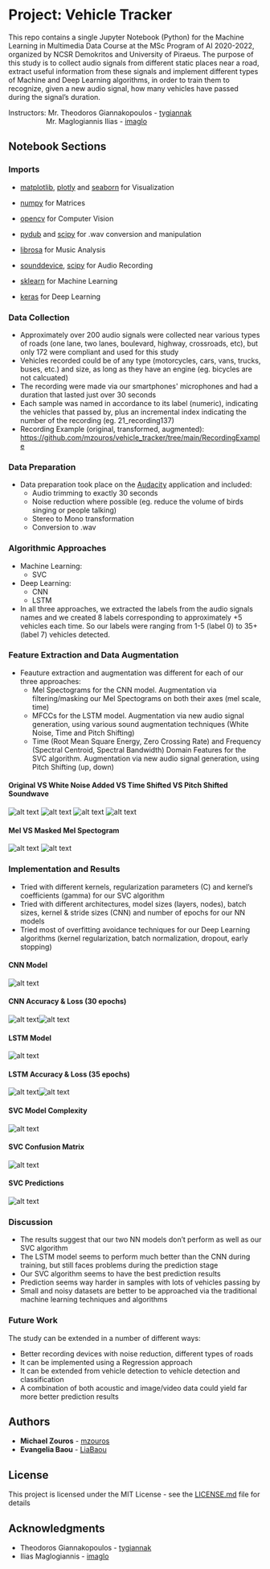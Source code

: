# Project: Vehicle Tracker

This repo contains a single Jupyter Notebook (Python) for the Machine Learning in Multimedia Data Course at the MSc Program of AI 2020-2022, organized by NCSR Demokritos and University of Piraeus.
The purpose of this study is to collect audio signals from different static places near a road, extract useful information from these signals and implement different types of Machine and Deep Learning algorithms, in order to train them to recognize, given a new audio signal, how many vehicles have passed during the signal’s duration.

Instructors: Mr. Theodoros Giannakopoulos - [tygiannak](https://github.com/tyiannak)  
&nbsp;&nbsp;&nbsp;&nbsp;&nbsp;&nbsp;&nbsp;&nbsp;&nbsp;&nbsp;&nbsp;&nbsp;&nbsp;&nbsp;&nbsp;&nbsp;&nbsp;&nbsp; Mr. Maglogiannis Ilias - [imaglo](https://github.com/imaglo)

## Notebook Sections

### Imports

* [matplotlib](https://github.com/matplotlib/matplotlib), [plotly](https://github.com/plotly) and [seaborn](https://github.com/mwaskom/seaborn) for Visualization

* [numpy](https://github.com/numpy/numpy) for Matrices

* [opencv](https://github.com/opencv/opencv) for Computer Vision

* [pydub](https://github.com/jiaaro/pydub) and [scipy](https://github.com/scipy/scipy) for .wav conversion and manipulation

* [librosa](https://github.com/librosa/librosa) for Music Analysis

* [sounddevice](https://github.com/spatialaudio/python-sounddevice), [scipy](https://github.com/scipy/scipy) for Audio Recording

* [sklearn](https://github.com/scikit-learn/scikit-learn) for Machine Learning

* [keras](https://github.com/keras-team/keras) for Deep Learning

### Data Collection

* Approximately over 200 audio signals were collected near various types of roads (one lane, two lanes, boulevard, highway, crossroads, etc), but only 172 were compliant and used for this study
* Vehicles recorded could be of any type (motorcycles, cars, vans, trucks, buses, etc.) and size, as long as they have an engine (eg. bicycles are not calcuated)
* The recording were made via our smartphones' microphones and had a duration that lasted just over 30 seconds
* Each sample was named in accordance to its label (numeric), indicating the vehicles that passed by, plus an incremental index indicating the number of the recording (eg. 21_recording137)
* Recording Example (original, transformed, augmented): https://github.com/mzouros/vehicle_tracker/tree/main/RecordingExample

### Data Preparation

* Data preparation took place on the [Audacity](https://www.audacityteam.org/) application and included:
  * Audio trimming to exactly 30 seconds
  * Noise reduction where possible (eg. reduce the volume of birds singing or people talking)
  * Stereo to Mono transformation 
  * Conversion to .wav

### Algorithmic Approaches

* Machine Learning:
  * SVC
* Deep Learning:
  * CNN
  * LSTM
* In all three approaches, we extracted the labels from the audio signals names and we created 8 labels corresponding to approximately +5 vehicles each time. So our labels were ranging from 1-5 (label 0) to 35+ (label 7) vehicles detected.

### Feature Extraction and Data Augmentation

* Feauture extraction and augmentation was different for each of our three approaches:
  * Mel Spectograms for the CNN model. Augmentation via filtering/masking our Mel Spectograms on both their axes (mel scale, time)
  * MFCCs for the LSTM model. Augmentation via new audio signal generation, using various sound augmentation techniques (White Noise, Time and Pitch Shifting)
  * Time (Root Mean Square Energy, Zero Crossing Rate) and Frequency (Spectral Centroid, Spectral Bandwidth) Domain Features for the SVC algorithm. Augmentation via new audio signal generation, using Pitch Shifting (up, down)

#### Original VS White Noise Added VS Time Shifted VS Pitch Shifted Soundwave

![alt text](https://i.imgur.com/c7tPeiH.png)
![alt text](https://i.imgur.com/VfbtbW3.png)
![alt text](https://i.imgur.com/G56OQtq.png)
![alt text](https://i.imgur.com/AdjbuiQ.png)

#### Mel VS Masked Mel Spectogram

![alt text](https://i.imgur.com/3MIsDql.png)
![alt text](https://i.imgur.com/AoiugzB.png)

### Implementation and Results

* Tried with different kernels, regularization parameters (C) and kernel’s coefficients (gamma) for our SVC algorithm
* Tried with different architectures, model sizes (layers, nodes), batch sizes, kernel & stride sizes (CNN) and number of epochs for our NN models
* Tried most of overfitting avoidance techniques for our Deep Learning algorithms (kernel regularization, batch normalization, dropout, early stopping)

#### CNN Model
![alt text](https://i.imgur.com/WmGcHu2.png)

#### CNN Accuracy & Loss (30 epochs)
![alt text](https://i.imgur.com/d8weLVM.png)![alt text](https://i.imgur.com/h8D8r9f.png)

#### LSTM Model
![alt text](https://i.imgur.com/nIirdjT.png)

#### LSTM Accuracy & Loss (35 epochs)
![alt text](https://i.imgur.com/sA0QPny.png)![alt text](https://i.imgur.com/ldgXyJD.png)

#### SVC Model Complexity
![alt text](https://i.imgur.com/ZcZsaMM.png)

#### SVC Confusion Matrix
![alt text](https://i.imgur.com/8LQKtWA.png)

#### SVC Predictions
![alt text](https://i.imgur.com/Q9oxqMO.png)

### Discussion

* The results suggest that our two NN models don’t perform as well as our SVC algorithm
* The LSTM model seems to perform much better than the CNN during training, but still faces problems during the prediction stage
* Our SVC algorithm seems to have the best prediction results
* Prediction seems way harder in samples with lots of vehicles passing by
* Small and noisy datasets are better to be approached via the traditional machine learning techniques and algorithms

### Future Work

The study can be extended in a number of different ways:
* Better recording devices with noise reduction, different types of roads
* It can be implemented using a Regression approach
* It can be extended from vehicle detection to vehicle detection and classification
* A combination of both acoustic and image/video data could yield far more better prediction results

## Authors

* **Michael Zouros** - [mzouros](https://github.com/mzouros)
* **Evangelia Baou** - [LiaBaou](https://github.com/LiaBaou)

## License

This project is licensed under the MIT License - see the [LICENSE.md](LICENSE.md) file for details

## Acknowledgments

* Theodoros Giannakopoulos - [tygiannak](https://github.com/tyiannak)
* Ilias Maglogiannis - [imaglo](https://github.com/imaglo)

